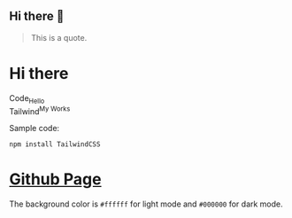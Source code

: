## Hi there 👋

> This is a quote.

<h1>
  Hi there
</h1>

Code<sub>Hello</sub><br>
Tailwind<sup>My Works</sup>

Sample code:
```
npm install TailwindCSS
```

<h1>
<a href="https://docs.github.com/ja/get-started/writing-on-github/getting-started-with-writing-and-formatting-on-github/basic-writing-and-formatting-syntax">Github Page</a>
</h1>

The background color is `#ffffff` for light mode and `#000000` for dark mode.
